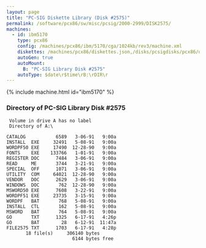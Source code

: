 ```yaml
---
layout: page
title: "PC-SIG Diskette Library (Disk #2575)"
permalink: /software/pcx86/sw/misc/pcsig/2000-2999/DISK2575/
machines:
  - id: ibm5170
    type: pcx86
    config: /machines/pcx86/ibm/5170/cga/1024kb/rev3/machine.xml
    diskettes: /machines/pcx86/diskettes.json,/disks/pcsigdisks/pcx86/diskettes.json
    autoGen: true
    autoMount:
      B: "PC-SIG Library Disk #2575"
    autoType: $date\r$time\rB:\rDIR\r
---
```


{% include machine.html id="ibm5170" %}

### Directory of PC-SIG Library Disk #2575

     Volume in drive A has no label
     Directory of A:\

    CATALOG           6589   3-06-91   9:00a
    INSTALL  EXE     32491   5-08-91   9:00a
    WORDPF50 EXE     17490  12-28-90   9:00a
    FONTS    EXE    133766   1-01-91   9:00a
    REGISTER DOC      7484   3-06-91   9:00a
    READ     ME       3744   3-21-91   9:00a
    SPECIAL  OFF      1071   3-06-91   9:00a
    UTILITY  COM     64021  12-28-90   9:00a
    VENDOR   DOC      2629   3-06-91   9:00a
    WINDOWS  DOC       762  12-28-90   9:00a
    MSWORD50 EXE      7608   3-22-91   9:00a
    WORDPF51 EXE     23735   3-15-91   9:00a
    WORDPF   BAT       768   5-08-91   9:00a
    INSTALL  CTL       162   5-08-91   9:00a
    MSWORD   BAT       764   5-08-91   9:00a
    GO       TXT      1325   6-17-91   4:26p
    GO       BAT        28   6-12-91  11:47a
    FILE2575 TXT      1703   6-17-91   4:28p
           18 file(s)     306140 bytes
                            6144 bytes free
